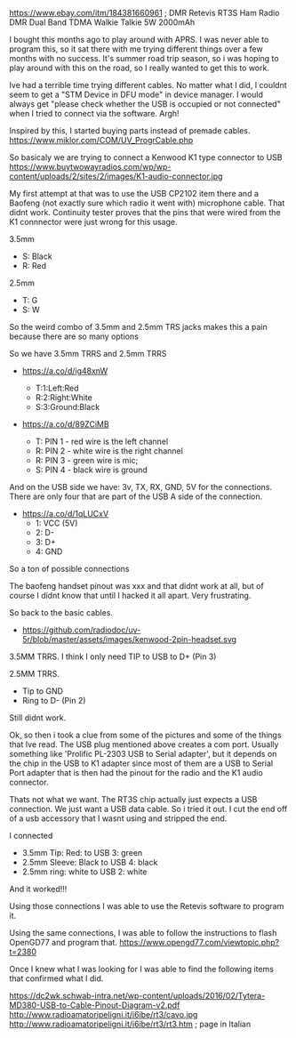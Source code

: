 https://www.ebay.com/itm/184381660961 ; DMR Retevis RT3S Ham Radio DMR Dual Band TDMA Walkie Talkie 5W 2000mAh

I bought this months ago to play around with APRS.  I was never able to program this, so it sat there with me trying different things over a few months with no success.  It's summer road trip season, so i was hoping to play around with this on the road, so I really wanted to get this to work.

Ive had a terrible time trying different cables.  No matter what I did, I couldnt seem to get a "STM Device in DFU mode" in device manager.  I would always get "please check whether the USB is occupied or not connected" when I tried to connect via the software.  Argh!

Inspired by this, I started buying parts instead of premade cables.
https://www.miklor.com/COM/UV_ProgrCable.php

So basicaly we are trying to connect a Kenwood K1 type connector to USB
https://www.buytwowayradios.com/wp/wp-content/uploads/2/sites/2/images/K1-audio-connector.jpg

My first attempt at that was to use the USB CP2102 item there and a Baofeng (not exactly sure which radio it went with) microphone cable.  That didnt work.  Continuity tester proves that the pins that were wired from the K1 connnector were just wrong for this usage.  

3.5mm
 * S: Black
 * R: Red

2.5mm
 * T: G
 * S: W

So the weird combo of 3.5mm and 2.5mm TRS jacks makes this a pain because there are so many options

So we have 3.5mm TRRS and 2.5mm TRRS
  * https://a.co/d/ig48xnW
    * T:1:Left:Red
    * R:2:Right:White
    * S:3:Ground:Black
      
  * https://a.co/d/89ZCiMB
    * T: PIN 1 - red wire is the left channel
    * R: PIN 2 - white wire is the right channel
    * R: PIN 3 - green wire is mic;
    * S: PIN 4 - black wire is ground

And on the USB side we have: 3v, TX, RX, GND, 5V for the connections.  There are only four that are part of the USB A side of the connection.

  * https://a.co/d/1qLUCxV
    * 1: VCC (5V)
    * 2: D-
    * 3: D+
    * 4: GND

So a ton of possible connections

The baofeng handset pinout was xxx and that didnt work at all, but of course I didnt know that until I hacked it all apart.  Very frustrating.  

So back to the basic cables.
 * https://github.com/radiodoc/uv-5r/blob/master/assets/images/kenwood-2pin-headset.svg

3.5MM TRRS. I think I only need TIP to USB to D+ (Pin 3)

2.5MM TRRS. 
* Tip to GND
* Ring to D- (Pin 2)

Still didnt work.

 Ok, so then i took a clue from some of the pictures and some of the things that Ive read.  The USB plug mentioned above creates a com port.  Usually something like 'Prolific PL-2303 USB to Serial adapter', but it depends on the chip in the USB to K1 adapter since most of them are a USB to Serial Port adapter that is then had the pinout for the radio and the K1 audio connector.  
 
 Thats not what we want. The RT3S chip actually just expects a USB connection.  We just want a USB data cable.  So i tried it out.  I cut the end off of a usb accessory that I wasnt using and stripped the end.

 I connected
 * 3.5mm Tip: Red: to USB 3: green
 * 2.5mm Sleeve: Black to USB 4: black
 * 2.5mm ring: white to USB 2: white

 And it worked!!!

 Using those connections I was able to use the Retevis software to program it.  

Using the same connections, I was able to follow the instructions to flash OpenGD77 and program that.  https://www.opengd77.com/viewtopic.php?t=2380

Once I knew what I was looking for I was able to find the following items that confirmed what I did.

https://dc2wk.schwab-intra.net/wp-content/uploads/2016/02/Tytera-MD380-USB-to-Cable-Pinout-Diagram-v2.pdf
http://www.radioamatoripeligni.it/i6ibe/rt3/cavo.jpg
    http://www.radioamatoripeligni.it/i6ibe/rt3/rt3.htm ; page in Italian

